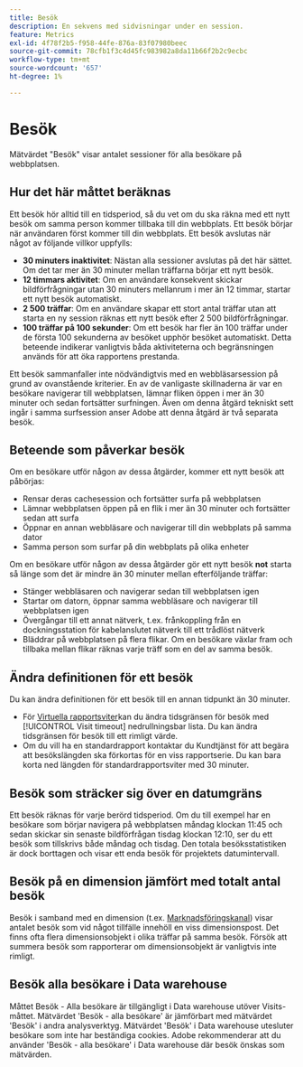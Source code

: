 ```yaml
---
title: Besök
description: En sekvens med sidvisningar under en session.
feature: Metrics
exl-id: 4f78f2b5-f958-44fe-876a-83f07980beec
source-git-commit: 78cfb1f3c4d45fc983982a8da11b66f2b2c9ecbc
workflow-type: tm+mt
source-wordcount: '657'
ht-degree: 1%

---
```


# Besök

Mätvärdet &quot;Besök&quot; visar antalet sessioner för alla besökare på webbplatsen.

## Hur det här måttet beräknas

Ett besök hör alltid till en tidsperiod, så du vet om du ska räkna med ett nytt besök om samma person kommer tillbaka till din webbplats. Ett besök börjar när användaren först kommer till din webbplats. Ett besök avslutas när något av följande villkor uppfylls:

* **30 minuters inaktivitet**: Nästan alla sessioner avslutas på det här sättet. Om det tar mer än 30 minuter mellan träffarna börjar ett nytt besök.
* **12 timmars aktivitet**: Om en användare konsekvent skickar bildförfrågningar utan 30 minuters mellanrum i mer än 12 timmar, startar ett nytt besök automatiskt.
* **2 500 träffar**: Om en användare skapar ett stort antal träffar utan att starta en ny session räknas ett nytt besök efter 2 500 bildförfrågningar.
* **100 träffar på 100 sekunder**: Om ett besök har fler än 100 träffar under de första 100 sekunderna av besöket upphör besöket automatiskt. Detta beteende indikerar vanligtvis båda aktiviteterna och begränsningen används för att öka rapportens prestanda.

Ett besök sammanfaller inte nödvändigtvis med en webbläsarsession på grund av ovanstående kriterier. En av de vanligaste skillnaderna är var en besökare navigerar till webbplatsen, lämnar fliken öppen i mer än 30 minuter och sedan fortsätter surfningen. Även om denna åtgärd tekniskt sett ingår i samma surfsession anser Adobe att denna åtgärd är två separata besök.

## Beteende som påverkar besök

Om en besökare utför någon av dessa åtgärder, kommer ett nytt besök att påbörjas:

* Rensar deras cachesession och fortsätter surfa på webbplatsen
* Lämnar webbplatsen öppen på en flik i mer än 30 minuter och fortsätter sedan att surfa
* Öppnar en annan webbläsare och navigerar till din webbplats på samma dator
* Samma person som surfar på din webbplats på olika enheter

Om en besökare utför någon av dessa åtgärder gör ett nytt besök **not** starta så länge som det är mindre än 30 minuter mellan efterföljande träffar:

* Stänger webbläsaren och navigerar sedan till webbplatsen igen
* Startar om datorn, öppnar samma webbläsare och navigerar till webbplatsen igen
* Övergångar till ett annat nätverk, t.ex. frånkoppling från en dockningsstation för kabelanslutet nätverk till ett trådlöst nätverk
* Bläddrar på webbplatsen på flera flikar. Om en besökare växlar fram och tillbaka mellan flikar räknas varje träff som en del av samma besök.

## Ändra definitionen för ett besök

Du kan ändra definitionen för ett besök till en annan tidpunkt än 30 minuter.

* För [Virtuella rapportsviter](../vrs/vrs-about.md)kan du ändra tidsgränsen för besök med [!UICONTROL Visit timeout] nedrullningsbar lista. Du kan ändra tidsgränsen för besök till ett rimligt värde.
* Om du vill ha en standardrapport kontaktar du Kundtjänst för att begära att besökslängden ska förkortas för en viss rapportserie. Du kan bara korta ned längden för standardrapportsviter med 30 minuter.

## Besök som sträcker sig över en datumgräns

Ett besök räknas för varje berörd tidsperiod. Om du till exempel har en besökare som börjar navigera på webbplatsen måndag klockan 11:45 och sedan skickar sin senaste bildförfrågan tisdag klockan 12:10, ser du ett besök som tillskrivs både måndag och tisdag. Den totala besöksstatistiken är dock borttagen och visar ett enda besök för projektets datumintervall.

## Besök på en dimension jämfört med totalt antal besök

Besök i samband med en dimension (t.ex. [Marknadsföringskanal](../dimensions/marketing-channel.md)) visar antalet besök som vid något tillfälle innehöll en viss dimensionspost. Det finns ofta flera dimensionsobjekt i olika träffar på samma besök. Försök att summera besök som rapporterar om dimensionsobjekt är vanligtvis inte rimligt.

## Besök alla besökare i Data warehouse

Måttet Besök - Alla besökare är tillgängligt i Data warehouse utöver Visits-måttet. Mätvärdet &#39;Besök - alla besökare&#39; är jämförbart med mätvärdet &#39;Besök&#39; i andra analysverktyg. Mätvärdet &#39;Besök&#39; i Data warehouse utesluter besökare som inte har beständiga cookies. Adobe rekommenderar att du använder &#39;Besök - alla besökare&#39; i Data warehouse där besök önskas som mätvärden.
